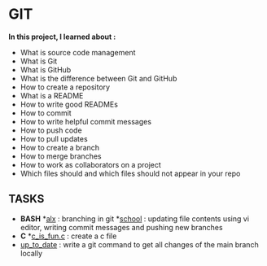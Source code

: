 # GIT
**In this project, I learned about :**
- What is source code management
- What is Git
- What is GitHub
- What is the difference between Git and GitHub
- How to create a repository
- What is a README
- How to write good READMEs
- How to commit
- How to write helpful commit messages
- How to push code
- How to pull updates
- How to create a branch
- How to merge branches
- How to work as collaborators on a project
- Which files should and which files should not appear in your repo

## TASKS
- **BASH**
    *[alx](/alx) : branching in git
    *[school](/school) : updating file contents using vi editor, writing commit messages and pushing new branches
- **C**
    *[c_is_fun.c](./c_is_fun.c) : create a c file
- [up_to_date](/up_to_date) : write a git command to get  all changes of the main branch locally
